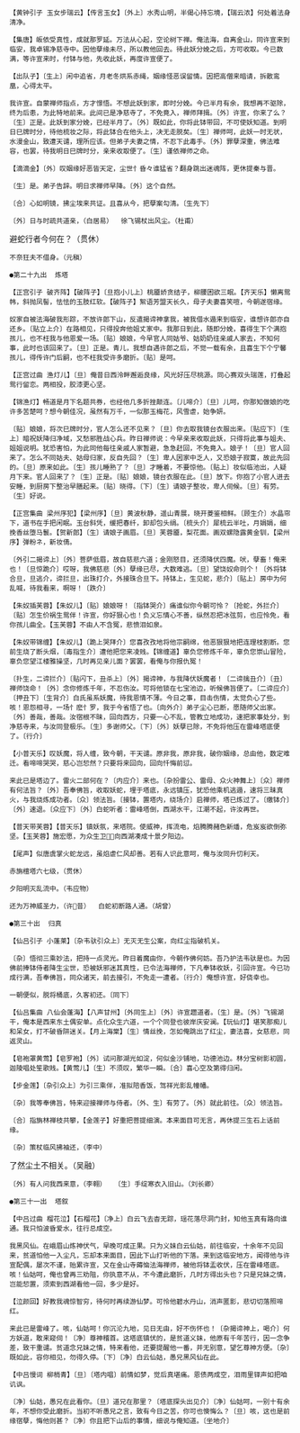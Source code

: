 <!-- { "loadSidebar": true } -->
    【黄钟引子 玉女步瑞云】【传言玉女】〔外上〕水秀山明，半偈心持忘境，【瑞云浓】何处着法身清净。

    【集唐】皈依受真性，成就那罗延。万法从心起，空论树下禅。俺法海，自离金山，同许宣来到临安，我卓锡净慈寺中。因他孽缘未尽，所以教他回去。待此妖分娩之后，方可收取。今已数满，等许宣来时，付钵与他，先收此妖，再度许宣便了。

    【出队子】〔生上〕闲中追省，月老冬烘系赤绳，姻缘怪恶误留情。因把高僧来暗请，拆散鸾凰，心得太平。

    我许宣。自蒙禅师指点，方才憬悟。不想此妖到家，即时分娩。今已半月有余，我想再不驱除，终为后患，为此特地前来。此间已是净慈寺了，不免竟入，禅师拜揖。〔外〕许宣，你来了么？〔生〕正是。此妖到家分娩，已经半月了。〔外〕既如此，你将此钵带回，不可使妖知道。到明日巳牌时分，待他梳妆之际，将此钵合在他头上，决无走脱矣。〔生〕禅师呵，此妖一时无状，水漫金山，致遭天谴，理所应该。但弟子夫妻之情，不忍下此毒手。〔外〕罪孽深重，佛法难容，也罢，待我明日巳牌时分，亲来收取便了。〔生〕谨依禅师之命。

    【滴滴金】〔外〕叹姻缘好恶皆天定，尘世忄昏々谁猛省？翻身跳出迷魂阵，更休提秦与晋。

    〔生〕是。弟子告辞。明日求禅师早降。〔外〕这个自然。

    〔合〕心如明镜，拂尘埃来共证。且喜从今，把孽案勾清。〔生先下〕

    〔外〕日与时疏共道亲，（白居易）  徐飞锡杖出风尘。（杜甫）

避蛇行者今何在？（贯休）

    不奈狂夫不借身。（元稹）

    ●第二十九出  炼塔

    【正宫引子 破齐阵】【破阵子】〔旦抱小儿上〕桃靥娇贪结子，柳腰困欲三眠。【齐天乐】懒离鸳帏，斜抛凤髻，怯怯的玉肢红软。【破阵子】絮语芳盟天长久，母子夫妻喜笑喧，今朝遂宿缘。

    奴家自被法海破我形踪，不放许郎下山，反遣揭谛神拿我，被我借水遁来到临安，谁想许郎亦自还乡。〔贴立上介〕在路相见，只得投奔他姐丈家中。我那日到此，随即分娩，喜得生下个满抱孩儿，也不枉我与他恩爱一场。〔贴〕娘娘，今早官人同姑爷、姑奶奶往亲戚人家去，不知何事，此时也该回来了。〔旦〕正是。青儿，我想自遇许郎之后，不觉一载有余，且喜生下个宁馨孩儿，得传许门后嗣，也不枉我受许多磨折。〔贴〕是呵。

    【正宫过曲 渔灯儿】〔旦〕俺昔日西泠畔邂逅良缘，风光好压尽桃源。同心赛双头瑞莲，打叠起鸳行留恋。两相投，胶漆更心坚。

    【锦渔灯】畅道是月下名题共券，也经他几多折挫颠连。〔儿啼介〕〔旦〕儿呵，你那知做娘的吃许多苦楚呵？想今朝佳况，虽然有万千，一似那玉梅花，风雪虐，始争妍。

    〔贴〕娘娘，将次巳牌时分，官人怎么还不见来？〔旦〕你去取我镜台衣服出来。〔贴应下〕〔生上〕暗祝妖降归净域，又愁邪胜战心兵。昨日禅师说：今早亲来收取此妖，只得将此事与姐夫、姐姐说明。犹恐害怕，为此同他每往亲戚人家暂避，急急赶回，不免竟入。娘子！〔旦〕官人回来了。怎么不同姑夫、姑母归家，反自先回？〔生〕卑人因家中乏人，又恐娘子寂寞，故此先回的。〔旦〕原来如此。〔生〕孩儿睡熟了？〔旦〕才睡着，不要惊他。〔贴上〕妆似临池出，人疑月下来。官人回来了？〔生〕正是。〔贴〕娘娘，镜台衣服在此。〔旦〕放下。你抱了小官人进去安睡，到厨房下整治早膳起来。〔贴〕晓得。〔下〕〔生〕请娘子整妆，卑人伺候。〔旦〕有劳。〔生〕好说。

    【正宫集曲 梁州序犯】【梁州序】〔旦〕黄波秋静，遥山青展，晓开菱鉴相鲜。〔顾生介〕水晶帘下，道书在手把闲眠。玉台斜凭，缓把春纤，卸却包头绢。〔梳头介〕犀梳云半吐，月娟娟，细挽香丝堕马鬟。【贺新郎】〔生〕请娘子画眉。〔旦〕芙蓉靥，梨花面。画双螺隐露黄金钏，【梁州序】弹粉ネ，新妆倩。

    〔外引二揭谛上〕〔外〕菩萨低眉，故自慈悲六道；金刚怒目，还须降伏四魔。吠，孽畜！俺来也！〔旦惊跪介〕哎呀，我佛慈悲〔外〕孽缘已尽，大数难逃。〔旦〕望饶奴命则个！〔外将钵合旦，旦逃介，谛拦旦，出珠打介，外接珠合旦下。持钵上，生见蛇，悲介〕〔贴上〕房中为何乱喊，待我看来，啊呀！〔跌介〕

    【朱奴插芙蓉】【朱奴儿】〔贴〕娘娘呀！〔指钵哭介〕痛谁似你今朝可怜？〔抢蛇，外拦介〕〔贴〕怎生价祸生鸳伴！许宣，你好狠心也！负义忘情心不善，纵然忍把冰弦剪，也应怜免，看你孩儿曲全。【玉芙蓉】不由人不含冤，悲愤泪如泉。

    【朱奴带锦缠】【朱奴儿】〔跪上哭拜介〕您喜孜孜地将他宗嗣绵，他恶狠狠地把连理枝割断。您前生烧了断头烟，〔毒指生介〕遭他把您来凌贱。【锦缠道】辜负您修炼千年，辜负您崇山冒险，辜负您望江楼雅操坚，几时再见亲儿面？罢罢，看俺与你报仇冤！

    〔扑生，二谛拦介〕〔贴闪下，丑杀上〕〔外〕揭谛神，与我降伏妖魔者！〔二谛擒丑介〕〔丑〕禅师饶命！〔外〕念你修炼千年，不忍伤汝。可将他锁在七宝池边，听候佛旨便了。〔二谛应介〕〔押丑下〕〔生背介〕白氏虽系妖魔，待我恩情不薄。今日之事，目击伤情，太觉负心了些。咳！恩怨相寻，一场忄麽忄罗，我于今省悟了也。〔向外介〕弟子尘心已断，愿随师父出家。〔外〕善哉，善哉。汝宿根不昧，回向西方，只要一心不乱，管教立地成功，速把家事处分，到净慈寺来，与汝同登极乐。〔生〕多谢师父。〔下〕〔外〕妖孽已除，不免将他压在雷峰塔底便了。〔行介〕

    【小普天乐】叹妖魔，将人缠，致今朝，干天谴。原非我，原非我，破你姻缘，总由他，数定难迁。看啼啼哭哭，慈心岂恝然？只要将来回向，回向忏悔前愆。

    来此已是塔边了。雷火二部何在？〔内应介〕来也。〔杂扮雷公、雷母、众火神舞上〕〔众〕禅师有何法旨？〔外〕吾奉佛旨，收取妖蛇，埋于塔底，永远镇压，犹恐他乘机逃遁，速将三昧真火，与我烧炼成功者。〔众〕领法旨。〔接钵，置塔内，绕场介〕启禅师，塔已炼过了。〔缴钵介〕〔外〕速退。〔众应下〕〔外〕白蛇听者：雷峰塔倒，西湖水干，江潮不起，许汝再世。

    【普天带芙蓉】【普天乐】镇妖氛，来塔院。使威神，挥流电，焰腾腾赭色新燔，危岌岌欲倒弥坚。【玉芙蓉】施宏愿，为众生卫，向西湖凑成十景夕阳边。

    【尾声】似唐虞掌火蛇龙远，虽焰虐仁风却善。若有人识此意呵，俺与汝同升忉利天。

    赤旃檀塔六七级，（贯休）

    夕阳明灭乱流中。（韦应物）

    还为万神威圣力，（许昔）  白蛇初断路人通。（胡曾）

    ●第三十出  归真

    【仙吕引子 小蓬莱】〔杂韦驮引众上〕无灭无生公案，向红尘指破机关。

    〔杂〕悟彻三乘妙法，把持一点灵光。昨日着魔由你，今朝作佛何妨。吾乃护法韦驮是也。为因佛前捧钵侍者降生尘世，恐被妖邪迷其真性，已令法海禅师，下凡奉钵收妖，引回许宣。今已功成行满，吾奉佛旨，同众诸天，前去接引，不免走一遭者。〔行介〕俺想许宣，好侥幸也。

    一朝便似，脱将桶底，久客初还。〔同下〕

    【仙吕集曲 八仙会蓬海】【八声甘州】〔外同生上〕〔外〕许宣趱道者。〔生〕是。〔外〕飞锡湖干，俺本是西来东土偶安单。点化众生六道，一个个同登也彼岸庆安澜。【玩仙灯】堪笑那痴儿和呆女，打不破昏阱迷关。【月上海棠】〔生〕情丝挽，怎如俺跳出了红尘，妻法喜，女慈悲，同返灵山。

    【皂袍罩黄莺】【皂罗袍】〔外〕试问那湖光如淀，何似金沙铺地，功德池边。林分宝树影初圆，迦陵唱处笙歌贱。【黄莺儿】〔生〕不须叹，繁华一瞬。〔合〕喜心空及第得归闲。

    【步金莲】〔杂引众上〕为引三乘伴，准拟陪香饭，驾祥光影乱幢幡。

    〔杂〕我等奉佛旨，特来迎接禅师与侍者。〔外、生〕有劳了。〔外〕就此前往。〔众〕领法旨。

    〔合〕指旃林禅枝共攀，【金莲子】好重把菩提细演。本来面目可无言，再休提三生石上话前缘。

    〔杂〕策杖临风拂袖还，（李中）

了然尘土不相关。（吴融）

    〔外〕有人问我西来意，（李翱）  〔生〕手绽寒衣入旧山。（刘长卿）

    ●第三十一出  塔叙

    【中吕过曲 榴花泣】【石榴花】〔净上〕白云飞去杳无踪，瑶花落尽洞门封，知他玉真有路向谁通。我只怕波昏爱水，往行总成空。

    我黑风仙。在峨眉山炼神伏气，早晚可成正果。只为义妹白云仙姑，前往临安，十余年不见回来，贫道怕他一入尘凡，忘却本来面目，因此下山打听他的下落。来到这临安地方，闻得他与许宣配偶，屡次不谨，贻累许宣，又在金山寺薅恼法海禅师，被他将钵盂收伏，压在雷峰塔底。咳！仙姑呵，俺也曾再三劝阻，你执意不从，不今遭此磨折，几时方得出头也？只是兄妹之情，岂能恝置，须索到西湖看他一回，多少是好。

    【泣颜回】好教我魂惊智穷，待何时再续游仙梦。可怜他碧水丹山，消声匿影，悲切切落照啼红。

    来此已是雷峰了。咳，仙姑呵！你沉沦九地，见日无由，好不伤怀也！〔杂揭谛神上，喝介〕何方妖道，敢来窥伺！〔净〕尊神稽首。这塔底镇伏的，是贫道义妹，他原有千年苦行，因一念争差，致干重谴。贫道念兄妹之情，特来看他，还要提醒他一番，并无别意，望乞尊神方便。〔杂〕既如此，容你相见，勿得久停。〔下〕〔净〕白云仙姑，愚兄黑风仙在此。

    【中吕慢词 柳梢青】〔旦〕〔塔内唱〕前情如梦，觉后真堪痛。恩债两成空，泪雨里铎声如把咱讥讽。

    〔净〕仙姑，愚兄在此看你。〔旦〕道兄在那里？〔塔底探头出见介〕〔净〕仙姑呵，一别十有余年，不想你受此磨折。当初不听愚兄之言，致有今日之苦，你可也懊悔么？〔旦〕咳，这也是前缘宿孽，悔他则甚？〔净〕你且把下山后的事情，细说与俺知道。〔坐地介〕

